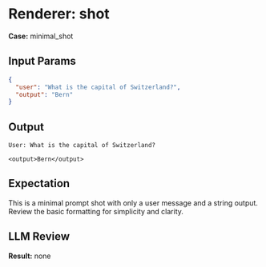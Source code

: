 # Renderer: shot
**Case:** minimal_shot

## Input Params
```json
{
  "user": "What is the capital of Switzerland?",
  "output": "Bern"
}
```

## Output
```
User: What is the capital of Switzerland?

<output>Bern</output>
```

## Expectation
This is a minimal prompt shot with only a user message and a string output. Review the basic formatting for simplicity and clarity.

## LLM Review
**Result:** none
